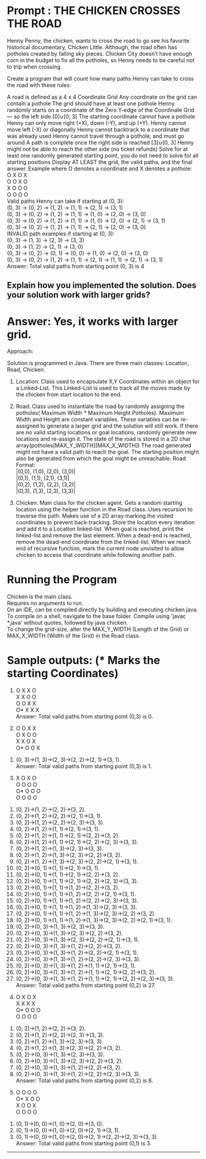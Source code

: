 # Prompt : THE CHICKEN CROSSES THE ROAD  
Henny Penny, the chicken, wants to cross the road to go see his favorite historical documentary, Chicken Little. Although, the road often has potholes created by falling sky pieces. Chicken City doesn’t have enough corn in the budget to fix all the potholes, so Henny needs to be careful not to trip when crossing.

Create a program that will count how many paths Henny can take to cross the road with these rules:

A road is defined as a 4 x 4 Coordinate Grid
Any coordinate on the grid can contain a pothole
The grid should have at least one pothole
Henny randomly starts on a coordinate of the Zero Y-edge of the Coordinate Grid — so the left side [0]∪[0, 3]
The starting coordinate cannot have a pothole
Henny can only move right (+X), down (-Y), and up (+Y). Henny cannot move left (-X) or diagonally
Henny cannot backtrack to a coordinate that was already used
Henny cannot travel through a pothole, and must go around
A path is complete once the right side is reached [3]∪[0, 3]
Henny might not be able to reach the other side (no ticket refunds)
Solve for at least one randomly generated starting point, you do not need to solve for all starting positions
Display AT LEAST the grid, the valid paths, and the final answer.
Example where O denotes a coordinate and X denotes a pothole:  
O X O X  
O O X O  
X O O O  
O O O O  
Valid paths Henny can take if starting at (0, 3):  
(0, 3) -> (0, 2) -> (1, 2) -> (1, 1) -> (2, 1) -> (3, 1)  
(0, 3) -> (0, 2) -> (1, 2) -> (1, 1) -> (1, 0) -> (2, 0) -> (3, 0)  
(0, 3) -> (0, 2) -> (1, 2) -> (1, 1) -> (1, 0) -> (2, 0) -> (2, 1) -> (3, 1)  
(0, 3) -> (0, 2) -> (1, 2) -> (1, 1) -> (2, 1) -> (2, 0) -> (3, 0)  
INVALID path examples if starting at (0, 3):  
(0, 3) -> (1, 3) -> (2, 3) -> (3, 3)  
(0, 3) -> (1, 2) -> (2, 1) -> (3, 0)  
(0, 3) -> (0, 2) -> (0, 1) -> (0, 0) -> (1, 0) -> (2, 0) -> (3, 0)  
(0, 3) -> (0, 2) -> (1, 2) -> (1, 1) -> (2, 1) -> (1, 1) -> (2, 1) -> (3, 1)  
Answer: Total valid paths from starting point (0, 3) is 4  

Explain how you implemented the solution. Does your solution work with larger grids?
-------------------------------------------------------------------------------------------------------------------------------------

# Answer: Yes, it works with larger grid.  

Approach: 

Solution is programmed in Java. There are three main classes: Location, Road, Chicken.

1) Location:
   Class used to encapsulate X,Y Coordinates within an object for a Linked-List. This Linked-List is used to track all the moves made by    the chicken from start location to the end. 
   
2) Road:
    Class used to instantiate the road by randomly assigning the potholes( Maximum Width * Maximum Height Potholes).
    Maximum Width and Height are constant variables. These variables can be re-assigned to generate a larger
    grid and the solution will still work.
    If there are no valid starting locations or goal locations, randomly generate new locations and re-assign it.
    The state of the road is stored in a 2D char array(potholes[MAX_Y_WIDTH][MAX_X_WIDTH])
    The road generated might not have a valid path to reach the goal. The starting position might also be 
    generated from which the goal might be unreachable.
    Road Format:  
    |(0,0), (1,0), (2,0), (3,0)|  
    |(0,1), (1,1), (2,1), (3,1)|  
    |(0,2), (1,2), (2,2), (3,2)|  
    |(0,3), (1,3), (2,3), (3,3)|  
    
3) Chicken:
    Main class for the chicken agent. 
    Gets a random starting location using the helper function in the Road class.
    Uses recursion to traverse the path. 
    Makes use of a 2D array marking the visited coordinates to prevent back-tracking.
    Store the location every iteration and add it to a Location linked-list. 
    When goal is reached, print the linked-list and remove the last element. 
    When a dead-end is reached, remove the dead-end coordinate from the linked-list.
    When we reach end of recursive function, mark the current node unvisited to allow chicken to access that coordinate while following
    another path. 
    
# Running the Program
Chicken is the main class.   
Requires no arguments to run.  
On an IDE, can be compiled directly by building and executing chicken.java.   
To compile on a shell, navigate to the base folder. Compile using 'javac \*.java' without quotes, followed by java chicken.   
To change the grid-size, alter the MAX_Y_WIDTH (Length of the Grid) or MAX_X_WIDTH (Width of the Grid) in the Road class.  
    
# Sample outputs: (* Marks the starting Coordinates)

1) 
   O X X O  
   X X O O  
   O O X X  
   O* X X X  
Answer: Total valid paths from starting point (0,3) is 0.  

2)
   O O X X  
   O X O O  
   X X O X  
   O* O O X
1. (0, 3)->(1, 3)->(2, 3)->(2, 2)->(2, 1)->(3, 1).  
Answer: Total valid paths from starting point (0,3) is 1.  

3)
   X O X O   
   O O O O  
   O* O O O  
   O O O O
1. (0, 2)->(1, 2)->(2, 2)->(3, 2).  
2. (0, 2)->(1, 2)->(2, 2)->(2, 1)->(3, 1).  
3. (0, 2)->(1, 2)->(2, 2)->(2, 3)->(3, 3).  
4. (0, 2)->(1, 2)->(1, 1)->(2, 1)->(3, 1).  
5. (0, 2)->(1, 2)->(1, 1)->(2, 1)->(2, 2)->(3, 2).  
6. (0, 2)->(1, 2)->(1, 1)->(2, 1)->(2, 2)->(2, 3)->(3, 3).  
7. (0, 2)->(1, 2)->(1, 3)->(2, 3)->(3, 3).  
8. (0, 2)->(1, 2)->(1, 3)->(2, 3)->(2, 2)->(3, 2).  
9. (0, 2)->(1, 2)->(1, 3)->(2, 3)->(2, 2)->(2, 1)->(3, 1).  
10. (0, 2)->(0, 1)->(1, 1)->(2, 1)->(3, 1).  
11. (0, 2)->(0, 1)->(1, 1)->(2, 1)->(2, 2)->(3, 2).  
12. (0, 2)->(0, 1)->(1, 1)->(2, 1)->(2, 2)->(2, 3)->(3, 3).  
13. (0, 2)->(0, 1)->(1, 1)->(1, 2)->(2, 2)->(3, 2).  
14. (0, 2)->(0, 1)->(1, 1)->(1, 2)->(2, 2)->(2, 1)->(3, 1).  
15. (0, 2)->(0, 1)->(1, 1)->(1, 2)->(2, 2)->(2, 3)->(3, 3).  
16. (0, 2)->(0, 1)->(1, 1)->(1, 2)->(1, 3)->(2, 3)->(3, 3).  
17. (0, 2)->(0, 1)->(1, 1)->(1, 2)->(1, 3)->(2, 3)->(2, 2)->(3, 2).  
18. (0, 2)->(0, 1)->(1, 1)->(1, 2)->(1, 3)->(2, 3)->(2, 2)->(2, 1)->(3, 1).  
19. (0, 2)->(0, 3)->(1, 3)->(2, 3)->(3, 3).  
20. (0, 2)->(0, 3)->(1, 3)->(2, 3)->(2, 2)->(3, 2).  
21. (0, 2)->(0, 3)->(1, 3)->(2, 3)->(2, 2)->(2, 1)->(3, 1).  
22. (0, 2)->(0, 3)->(1, 3)->(1, 2)->(2, 2)->(3, 2).  
23. (0, 2)->(0, 3)->(1, 3)->(1, 2)->(2, 2)->(2, 1)->(3, 1).  
24. (0, 2)->(0, 3)->(1, 3)->(1, 2)->(2, 2)->(2, 3)->(3, 3).  
25. (0, 2)->(0, 3)->(1, 3)->(1, 2)->(1, 1)->(2, 1)->(3, 1).  
26. (0, 2)->(0, 3)->(1, 3)->(1, 2)->(1, 1)->(2, 1)->(2, 2)->(3, 2).  
27. (0, 2)->(0, 3)->(1, 3)->(1, 2)->(1, 1)->(2, 1)->(2, 2)->(2, 3)->(3, 3).  
Answer: Total valid paths from starting point (0,2) is 27.  

4)
   O X O X  
   X X X X  
   O* O O O  
   O O O O
1. (0, 2)->(1, 2)->(2, 2)->(3, 2). 
2. (0, 2)->(1, 2)->(2, 2)->(2, 3)->(3, 3). 
3. (0, 2)->(1, 2)->(1, 3)->(2, 3)->(3, 3). 
4. (0, 2)->(1, 2)->(1, 3)->(2, 3)->(2, 2)->(3, 2). 
5. (0, 2)->(0, 3)->(1, 3)->(2, 3)->(3, 3). 
6. (0, 2)->(0, 3)->(1, 3)->(2, 3)->(2, 2)->(3, 2). 
7. (0, 2)->(0, 3)->(1, 3)->(1, 2)->(2, 2)->(3, 2). 
8. (0, 2)->(0, 3)->(1, 3)->(1, 2)->(2, 2)->(2, 3)->(3, 3).   
Answer: Total valid paths from starting point (0,2) is 8. 
    
5)
   O O O O  
   O* X O O  
   X O O X  
   O O O O
1. (0, 1)->(0, 0)->(1, 0)->(2, 0)->(3, 0).  
2. (0, 1)->(0, 0)->(1, 0)->(2, 0)->(2, 1)->(3, 1).  
3. (0, 1)->(0, 0)->(1, 0)->(2, 0)->(2, 1)->(2, 2)->(2, 3)->(3, 3).  
Answer: Total valid paths from starting point (0,1) is 3.  

----------------------------------------------------------------------------------------------------------------------------------

